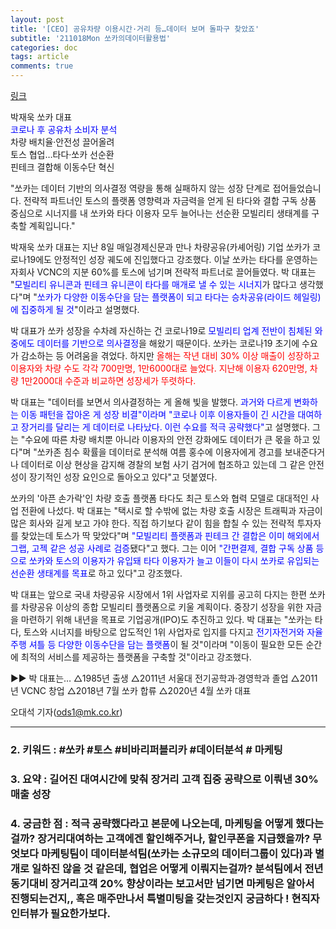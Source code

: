 ```yaml
---
layout: post
title: '[CEO] 공유차량 이용시간·거리 등…데이터 보며 돌파구 찾았죠'
subtitle: '211018Mon 쏘카의데이터활용법'
categories: doc
tags: article
comments: true
---
```


[링크](https://news.naver.com/main/read.naver?mode=LPOD&mid=sec&oid=009&aid=0004865851)

박재욱 쏘카 대표   
<span style="color:blue">코로나 후 공유차 소비자 분석</span>   
차량 배치율·안전성 끌어올려   
토스 협업…타다·쏘카 선순환   
핀테크 결합해 이동수단 혁신   

"쏘카는 데이터 기반의 의사결정 역량을 통해 실패하지 않는 성장 단계로 접어들었습니다. 전략적 파트너인 토스의 플랫폼 영향력과 자금력을 얻게 된 타다와 결합 구독 상품 중심으로 시너지를 내 쏘카와 타다 이용자 모두 늘어나는 선순환 모빌리티 생태계를 구축할 계획입니다."   

박재욱 쏘카 대표는 지난 8일 매일경제신문과 만나 차량공유(카셰어링) 기업 쏘카가 코로나19에도 안정적인 성장 궤도에 진입했다고 강조했다. 이날 쏘카는 타다를 운영하는 자회사 VCNC의 지분 60%를 토스에 넘기며 전략적 파트너로 끌어들였다. 박 대표는 "<span style="color:blue">모빌리티 유니콘과 핀테크 유니콘이 타다를 매개로 낼 수 있는 시너지</span>가 많다고 생각했다"며 "<span style="color:blue">쏘카가 다양한 이동수단을 담는 플랫폼이 되고 타다는 승차공유(라이드 헤일링)에 집중하게 될 것</span>"이라고 설명했다.   

박 대표가 쏘카 성장을 수차례 자신하는 건 코로나19로 <span style="color:blue">모빌리티 업계 전반이 침체된 와중에도 데이터를 기반으로 의사결정</span>을 해왔기 때문이다. 쏘카는 코로나19 초기에 수요가 감소하는 등 어려움을 겪었다. 하지만 <span style="color:red">올해는 작년 대비 30% 이상 매출이 성장하고 이용자와 차량 수도 각각 700만명, 1만6000대로 늘었다. 지난해 이용자 620만명, 차량 1만2000대 수준과 비교하면 성장세가 뚜렷하다.</span>   

박 대표는 "데이터를 보면서 의사결정하는 게 올해 빛을 발했다. <span style="color:blue">과거와 다르게 변화하는 이동 패턴을 잡아온 게 성장 비결"이라며 "코로나 이후 이용자들이 긴 시간을 대여하고 장거리를 달리는 게 데이터로 나타났다. 이런 수요를 적극 공략했다"</span>고 설명했다. 그는 "수요에 따른 차량 배치뿐 아니라 이용자의 안전 강화에도 데이터가 큰 몫을 하고 있다"며 "쏘카존 침수 확률을 데이터로 분석해 여름 홍수에 이용자에게 경고를 보내준다거나 데이터로 이상 현상을 감지해 경찰의 보험 사기 검거에 협조하고 있는데 그 같은 안전성이 장기적인 성장 요인으로 돌아오고 있다"고 덧붙였다.   

쏘카의 '아픈 손가락'인 차량 호출 플랫폼 타다도 최근 토스와 협력 모델로 대대적인 사업 전환에 나섰다. 박 대표는 "택시로 할 수밖에 없는 차량 호출 시장은 트래픽과 자금이 많은 회사와 길게 보고 가야 한다. 직접 하기보다 같이 힘을 합칠 수 있는 전략적 투자자를 찾았는데 토스가 딱 맞았다"며 <span style="color:blue">"모빌리티 플랫폼과 핀테크 간 결합은 이미 해외에서 그랩, 고젝 같은 성공 사례로 검증</span>됐다"고 했다. 그는 이어 <span style="color:blue">"간편결제, 결합 구독 상품 등으로 쏘카와 토스의 이용자가 유입돼 타다 이용자가 늘고 이들이 다시 쏘카로 유입되는 선순환 생태계를 목표</span>로 하고 있다"고 강조했다.   

박 대표는 앞으로 국내 차량공유 시장에서 1위 사업자로 지위를 공고히 다지는 한편 쏘카를 차량공유 이상의 종합 모빌리티 플랫폼으로 키울 계획이다. 중장기 성장을 위한 자금을 마련하기 위해 내년을 목표로 기업공개(IPO)도 추진하고 있다. 박 대표는 "쏘카는 타다, 토스와 시너지를 바탕으로 압도적인 1위 사업자로 입지를 다지고 <span style="color:blue">전기자전거와 자율주행 셔틀 등 다양한 이동수단을 담는 플랫폼</span>이 될 것"이라며 "이동이 필요한 모든 순간에 최적의 서비스를 제공하는 플랫폼을 구축할 것"이라고 강조했다.   

▶▶ 박 대표는…
△1985년 출생 △2011년 서울대 전기공학과·경영학과 졸업 △2011년 VCNC 창업 △2018년 7월 쏘카 합류 △2020년 4월 쏘카 대표

오대석 기자(ods1@mk.co.kr)
* * *

### 2. 키워드 : \#쏘카 \#토스 \#비바리퍼블리카 \#데이터분석 \# 마케팅
### 3. 요약 : 길어진 대여시간에 맞춰 장거리 고객 집중 공략으로 이뤄낸 30% 매출 성장
### 4. 궁금한 점 : 적극 공략했다라고 본문에 나오는데, 마케팅을 어떻게 했다는걸까? 장거리대여하는 고객에겐 할인해주거나, 할인쿠폰을 지급했을까? 무엇보다 마케팅팀이 데이터분석팀(쏘카는 소규모의 데이터그룹이 있다)과 별개로 일하진 않을 것 같은데, 협업은 어떻게 이뤄지는걸까? 분석팀에서 전년동기대비 장거리고객 20% 향상이라는 보고서만 넘기면 마케팅은 알아서 진행되는건지,, 혹은 매주만나서 특별미팅을 갖는것인지 궁금하다 ! 현직자인터뷰가 필요한가보다.
